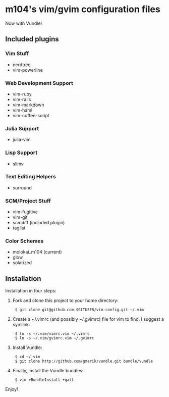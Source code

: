 # m104's vim/gvim configuration files

Now with Vundle!

## Included plugins

### Vim Stuff

  + nerdtree
  + vim-powerline

### Web Development Support

  + vim-ruby
  + vim-rails
  + vim-markdown
  + vim-haml
  + vim-coffee-script

### Julia Support

  + julia-vim

### Lisp Support

  + slimv

### Text Editing Helpers

  + surround

### SCM/Project Stuff

  + vim-fugitive
  + vim-git
  + scmdiff (included plugin)
  + taglist

### Color Schemes

  + molokai_m104 (current)
  + glow
  + solarized


## Installation

Installation in four steps:

1. Fork and clone this project to your home directory:

        $ git clone git@github.com:$GITUSER/vim-config.git ~/.vim

2. Create a ~/.vimrc (and possibly ~/.gvimrc) file for vim to find. I suggest a symlink:

        $ ln -s ~/.vim/vimrc.vim ~/.vimrc
        $ ln -s ~/.vim/gvimrc.vim ~/.gvimrc

3. Install Vundle:

        $ cd ~/.vim
        $ git clone http://github.com/gmarik/vundle.git bundle/vundle

4. Finally, install the Vundle bundles:

        $ vim +BundleInstall +qall

Enjoy!
